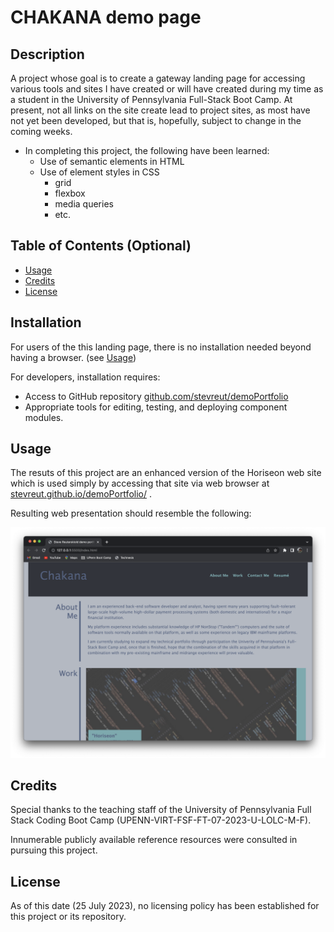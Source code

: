# CHAKANA demo page

## Description

A project whose goal is to create a gateway landing page for accessing various tools and sites I have created or will have created during
my time as a student in the University of Pennsylvania Full-Stack Boot Camp.  At present, not all links on the site create lead to
project sites, as most have not yet been developed, but that is, hopefully, subject to change in the coming weeks.

- In completing this project, the following have been learned:
    - Use of semantic elements in HTML
    - Use of element styles in CSS
        - grid
        - flexbox
        - media queries
        - etc.


## Table of Contents (Optional)

- [Usage](#usage)
- [Credits](#credits)
- [License](#license)

## Installation

For users of the this landing page, there is no installation needed beyond having a browser.  (see [Usage](#usage))

For developers, installation requires:
- Access to GitHub repository [github.com/stevreut/demoPortfolio](https://github.com/stevreut/demoPortfolio) 
- Appropriate tools for editing, testing, and deploying component modules.

## Usage

The resuts of this project are an enhanced version of the Horiseon web site which is used simply by accessing that site via web browser at [stevreut.github.io/demoPortfolio/](https://stevreut.github.io/demoPortfolio/) .

Resulting web presentation should resemble the following:

![alt text](./assets/images/screenshot.png)

## Credits

Special thanks to the teaching staff of the University of Pennsylvania Full Stack Coding Boot Camp (UPENN-VIRT-FSF-FT-07-2023-U-LOLC-M-F).

Innumerable publicly available reference resources were consulted in pursuing this project.

## License

As of this date (25 July 2023), no licensing policy has been established for this project or its repository.
